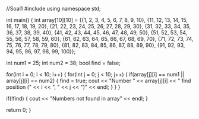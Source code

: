//Soal1
#include <iostream>
using namespace std;

int main() {
   int array[10][10] = {{1, 2, 3, 4, 5, 6, 7, 8, 9, 10},
                      {11, 12, 13, 14, 15, 16, 17, 18, 19, 20},
                      {21, 22, 23, 24, 25, 26, 27, 28, 29, 30},
                      {31, 32, 33, 34, 35, 36, 37, 38, 39, 40},
                      {41, 42, 43, 44, 45, 46, 47, 48, 49, 50},
                      {51, 52, 53, 54, 55, 56, 57, 58, 59, 60},
                      {61, 62, 63, 64, 65, 66, 67, 68, 69, 70},
                      {71, 72, 73, 74, 75, 76, 77, 78, 79, 80},
                      {81, 82, 83, 84, 85, 86, 87, 88, 89, 90},
                      {91, 92, 93, 94, 95, 96, 97, 98, 99, 100}};

   int num1 = 25;
   int num2 = 38;
   bool find = false;

   for(int i = 0; i < 10; i++) {
      for(int j = 0; j < 10; j++) {
         if(array[j][i] == num1 || array[j][i] == num2) {
            find = true;
            cout << "Number " << array[j][i] << " find position (" << i << ", " << j << ")" << endl;
         }
      }
   }

   if(!find) {
      cout << "Numbers not found in array" << endl;
   }

   return 0;
}
